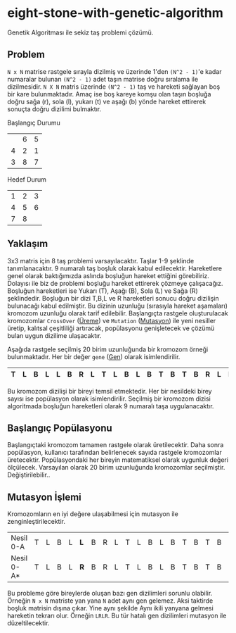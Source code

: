 # eight-stone-with-genetic-algorithm
Genetik Algoritması ile sekiz taş problemi çözümü.

## Problem
`N x N` matrise rastgele sırayla dizilmiş ve üzerinde 1'den `(N^2 - 1)`'e kadar numaralar bulunan `(N^2 - 1)` adet taşın matrise doğru sıralama ile dizilmesidir. `N X N` matris üzerinde `(N^2 - 1)` taş ve hareketi sağlayan boş bir kare bulunmaktadır. Amaç ise boş kareye komşu olan taşın boşluğa doğru sağa (r), sola (l), yukarı (t) ve aşağı (b) yönde hareket ettirerek sonuçta doğru dizilimi bulmaktır.

Başlangıç Durumu

| | | |
|-|-|-|
| |6|5|
|4|2|1|
|3|8|7|

Hedef Durum

| | | |
|-|-|-|
|1|2|3|
|4|5|6|
|7|8| |

## Yaklaşım

3x3 matris için 8 taş problemi varsayılacaktır. Taşlar 1-9 şeklinde tanımlanacaktır. 9 numaralı taş boşluk olarak kabul edilecektir. Hareketlere genel olarak baktığımızda aslında boşluğun hareket ettiğini görebiliriz. Dolayısı ile biz de problemi boşluğu hareket ettirerek çözmeye çalışacağız. Boşluğun hareketleri ise Yukarı (T), Aşağı (B), Sola (L) ve Sağa (R) şeklindedir. Boşluğun bir dizi T,B,L ve R hareketleri sonucu doğru dizilişin bulunacağı kabul edilmiştir. Bu dizinin uzunluğu (sırasıyla hareket aşamaları) kromozom uzunluğu olarak tarif edilebilir. Başlangıçta rastgele oluşturulacak kromozomlar `CrossOver` ([Üreme](https://www.wikiwand.com/tr/Mayoz_b%C3%B6l%C3%BCnme)) ve `Mutation` ([Mutasyon](https://www.wikiwand.com/tr/Mutasyon)) ile yeni nesiller üretip, kalıtsal çeşitliliği artıracak, popülasyonu genişletecek ve çözümü bulan uygun dizilime ulaşacaktır.

Aşağıda rastgele seçilmiş 20 birim uzunluğunda bir kromozom örneği bulunmaktadır. Her bir değer `gene` ([Gen](https://www.wikiwand.com/tr/Gen)) olarak isimlendirilir.

|T|L|B|L|L|B|R|L|T|L|B|L|B|T|B|T|B|R|L|L|
|-|-|-|-|-|-|-|-|-|-|-|-|-|-|-|-|-|-|-|-|

Bu kromozom dizilişi bir bireyi temsil etmektedir. Her bir nesildeki birey sayısı ise popülasyon olarak isimlendirilir. Seçilmiş bir kromozom dizisi algoritmada boşluğun hareketleri olarak 9 numaralı taşa uygulanacaktır.

## Başlangıç Popülasyonu

Başlangıçtaki kromozom tamamen rastgele olarak üretilecektir. Daha sonra popülasyon, kullanıcı tarafından belirlenecek sayıda rastgele kromozomlar üretecektir. Popülasyondaki her bireyin matematiksel olarak uygunluk değeri ölçülecek. Varsayılan olarak 20 birim uzunluğunda kromozomlar seçilmiştir. Değiştirilebilir..

## Mutasyon İşlemi

Kromozomların en iyi değere ulaşabilmesi için mutasyon ile zenginleştirilecektir. 

| | | | | | | | | | | | | | | | | | | | | |
|-|-|-|-|-|-|-|-|-|-|-|-|-|-|-|-|-|-|-|-|-|
|Nesil 0-A|T|L|B|L|**L**|B|R|L|T|L|B|L|B|T|B|T|B|R|L|L|
|Nesil 0-A*|T|L|B|L|**R**|B|R|L|T|L|B|L|B|T|B|T|B|R|L|L|

Bu probleme göre bireylerde oluşan bazı gen dizilimleri sorunlu olabilir. Örneğin `N x N` matriste yan yana `N` adet aynı gen gelemez. Aksi taktirde boşluk matrisin dışına çıkar. Yine aynı şekilde Aynı ikili yanyana gelmesi hareketin tekrarı olur. Örneğin `LRLR`. Bu tür hatalı gen dizilimleri mutasyon ile düzeltilecektir.
